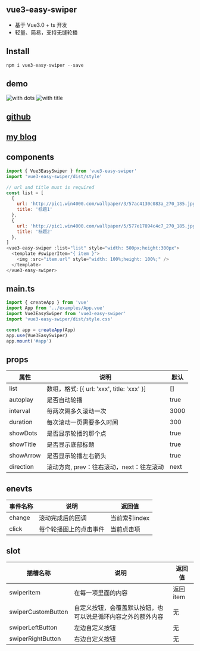 ## vue3-easy-swiper

*   基于 Vue3.0 + ts 开发
*   轻量、简易，支持无缝轮播

## Install

```javascript
npm i vue3-easy-swiper --save
```

## demo
![with dots](https://yezipi.oss-cn-beijing.aliyuncs.com/2022-01-23_11-20-06.gif)
![with title](https://yezipi.oss-cn-beijing.aliyuncs.com/2022-01-23_11-20-46.gif)

## [github](https://github.com/yezipi/vue3-easy-swiper)
## [my blog](https://yezipi.net)
## components

```javascript
import { Vue3EasySwiper } from 'vue3-easy-swiper'
import 'vue3-easy-swiper/dist/style'

// url and title must is required
const list = [
  {
    url: 'http://pic1.win4000.com/wallpaper/3/57ac4130c083a_270_185.jpg',
    title: '标题1'
  },
  {
    url: 'http://pic1.win4000.com/wallpaper/5/577e17894c4c7_270_185.jpg',
    title: '标题2'
  },
]
<vue3-easy-swiper :list="list" style="width: 500px;height:300px">
  <template #swiperItem="{ item }">
    <img :src="item.url" style="width: 100%;height: 100%;" />
  </template>
</vue3-easy-swiper>
```

## main.ts

```javascript
import { createApp } from 'vue'
import App from '../examples/App.vue'
import Vue3EasySwiper from 'vue3-easy-swiper'
import 'vue3-easy-swiper/dist/style.css'

const app = createApp(App)
app.use(Vue3EasySwiper)
app.mount('#app')
```

## props

| 属性          | 说明                     | 默认 |
| ------------- | ------------------------ | ---- |
| list      | 数组，格式: [{ url: 'xxx', title: 'xxx' }]             | [] |
| autoplay      | 是否自动轮播             | true |
| interval      | 每两次隔多久滚动一次     | 3000 |
| duration      | 每次滚动一页需要多久时间 | 300  |
| showDots | 是否显示轮播的那个点     | true |
| showTitle | 是否显示底部标题     | true |
| showArrow | 是否显示轮播左右箭头     | true |
| direction | 滚动方向, prev：往右滚动，next：往左滚动    | next |

## enevts
| 事件名称          | 说明                     | 返回值 |
| ------------- | ------------------------ | ---- |
| change      | 滚动完成后的回调 | 当前索引index |
| click      | 每个轮播图上的点击事件 | 当前点击项 |

## slot
| 插槽名称          | 说明                     | 返回值 |
| ------------- | ------------------------ | ---- |
| swiperItem      | 在每一项里面的内容 | 返回item |
| swiperCustomButton      | 自定义按钮，会覆盖默认按钮，也可以说是循环内容之外的额外内容 | 无 |
| swiperLeftButton      | 左边自定义按钮 | 无 |
| swiperRightButton      |右边自定义按钮 | 无 |

